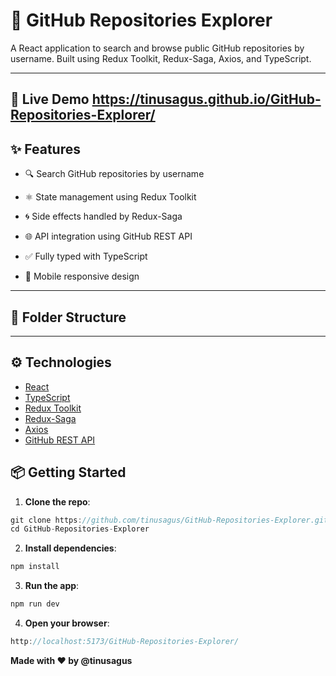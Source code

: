 # 🚀 GitHub Repositories Explorer

A React application to search and browse public GitHub repositories by username. Built using Redux Toolkit, Redux-Saga, Axios, and TypeScript.

---

## 🔗 Live Demo https://tinusagus.github.io/GitHub-Repositories-Explorer/

## ✨ Features

- 🔍 Search GitHub repositories by username

- ⚛️ State management using Redux Toolkit

- 🌀 Side effects handled by Redux-Saga

- 🌐 API integration using GitHub REST API

- ✅ Fully typed with TypeScript

- 📱 Mobile responsive design

---

## 📁 Folder Structure

---

## ⚙️ Technologies

- [React](https://reactjs.org/)
- [TypeScript](https://www.typescriptlang.org/)
- [Redux Toolkit](https://redux-toolkit.js.org/)
- [Redux-Saga](https://redux-saga.js.org/)
- [Axios](https://axios-http.com/)
- [GitHub REST API](https://docs.github.com/en/rest)

## 📦 Getting Started

1. **Clone the repo**:

```ts
git clone https://github.com/tinusagus/GitHub-Repositories-Explorer.git
cd GitHub-Repositories-Explorer
```

2. **Install dependencies**:

```ts
npm install
```

3. **Run the app**:

```ts
npm run dev
```

4. **Open your browser**:

```ts
http://localhost:5173/GitHub-Repositories-Explorer/
```

**Made with ❤️ by @tinusagus**
